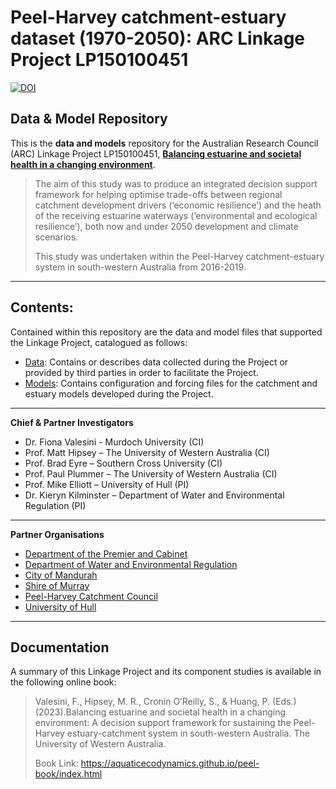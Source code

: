 # Peel-Harvey catchment-estuary dataset (1970-2050): ARC Linkage Project LP150100451
<!-- 
<img src="https://github.com/AquaticEcoDynamics/Peel_ARC/blob/master/Images/Logos/ARC.jpeg" width="189" height="51.5" align="right">
 -->

[![DOI](https://zenodo.org/badge/246998446.svg)](https://doi.org/10.5281/zenodo.10421018)


 
## Data & Model Repository

This is the **data and models** repository for the Australian Research Council (ARC) Linkage Project LP150100451, [**Balancing estuarine and societal health in a changing environment**](https://aquaticecodynamics.github.io/peel-book/index.html).

> 
> The aim of this study was to produce an integrated decision support framework for helping optimise trade-offs between regional catchment development drivers (‘economic resilience’) 
and the heath of the receiving estuarine waterways (‘environmental and ecological resilience’), both now and under 2050 development and climate scenarios.
>
>This study was undertaken within the Peel-Harvey catchment-estuary system in south-western Australia from 2016-2019.


---

## Contents:
Contained within this repository are the data and model files that supported the Linkage Project, catalogued as follows:
- [Data](https://github.com/AquaticEcoDynamics/Peel_ARC/tree/master/Data): Contains or describes data collected during the Project or provided by third parties in order to facilitate the Project.
- [Models](https://github.com/AquaticEcoDynamics/Peel_ARC/tree/master/Models): Contains configuration and forcing files for the catchment and estuary models developed during the Project.

---

 **Chief & Partner Investigators**   
  - Dr. Fiona Valesini - Murdoch University (CI)   
  - Prof. Matt Hipsey – The University of Western Australia (CI)   
  - Prof. Brad Eyre – Southern Cross University (CI)   
  - Prof. Paul Plummer – The University of Western Australia (CI)   
  - Prof. Mike Elliott – University of Hull (PI)   
  - Dr. Kieryn Kilminster – Department of Water and Environmental Regulation (PI)   

---

 **Partner Organisations**
  - [Department of the Premier and Cabinet](https://www.wa.gov.au/organisation/department-of-the-premier-and-cabinet)
  - [Department of Water and Environmental Regulation](https://www.wa.gov.au/organisation/department-of-water-and-environmental-regulation)
  - [City of Mandurah](https://www.mandurah.wa.gov.au/)
  - [Shire of Murray](https://www.murray.wa.gov.au/)
  - [Peel-Harvey Catchment Council](https://peel-harvey.org.au/)
  - [University of Hull](https://www.hull.ac.uk/)

---

<!-- 
## Data

Contained within this repository is data collected as part of the linkage program as well as 3rd party data collected in order to facilitate the modelling components.

The data has been catalogued into the following catagories:

- Benthic Macroinvertebrate
- BOM Met
- Fish
- Isotope
- Land Use
- Macrophyte
- Nutrient
- Phytoplankton
- Sediment

The Primary point of contact for the data repository is <a href="mailto:brendan.busch@uwa.edu.au">_Brendan Busch_</a>

---

## Models

<img src="https://github.com/AquaticEcoDynamics/Peel_ARC/blob/master/Images/Link.png">

Contained within this repository is model files developed during the linkage program, catalogued into two groups:

- Catchment: files for Peel-Harvey catchment modelling
- PHERM (**P**eel-**H**arvey **E**stuary **R**esponse **M**odel): files for Peel-Harvey Estuary hydrology and water quality modelling

- [Images](https://github.com/AquaticEcoDynamics/Peel_ARC/tree/master/Images): Contains logos and site maps used in this repository.

---
 -->
 

## Documentation

A summary of this Linkage Project and its component studies is available in the following online book:

>Valesini, F., Hipsey, M. R., Cronin O’Reilly, S., & Huang, P. (Eds.) (2023).Balancing estuarine and societal health in a changing environment: 
A decision support framework for sustaining the Peel-Harvey estuary-catchment system in south-western Australia. The University of Western Australia. 
>
>Book Link: https://aquaticecodynamics.github.io/peel-book/index.html

<!--
 https://doi.org/10.26182/ymst-gz83. 
---

<img src="https://github.com/AquaticEcoDynamics/Peel_ARC/blob/master/Images/Logos/UWACMYK.png" width="130" height="43" align="left"><img src="https://github.com/AquaticEcoDynamics/Peel_ARC/blob/master/Images/Logos/murdoch.png" width="77.5" height="77.5" align="right">
 -->
